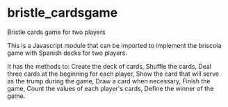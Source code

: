 # bristle_cardsgame
Bristle cards game for two players

This is a Javascript module that can be imported to implement the briscola game with Spanish decks for two players.

It has the methods to: Create the deck of cards, Shuffle the cards, Deal three cards at the beginning for each player, Show the card that will serve as the trump during the game, Draw a card when necessary, Finish the game, Count the values of each player's cards, Define the winner of the game. 
